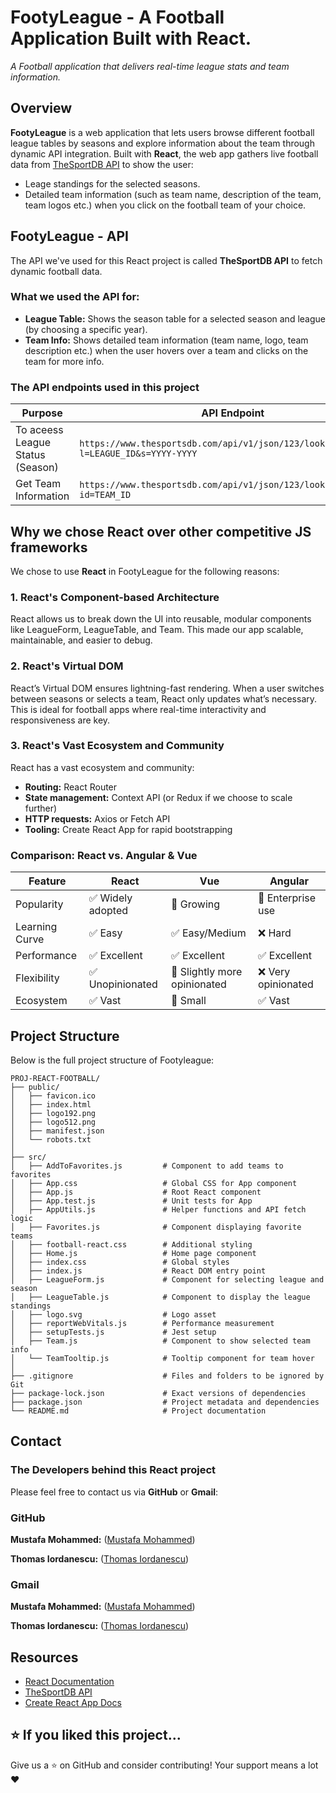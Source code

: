 # FootyLeague - A Football Application Built with React. 
*A Football application that delivers real-time league stats and team information.*

## Overview
**FootyLeague** is a web application that lets users browse different football league tables by seasons and explore information about the team through dynamic API integration. Built with **React**, the web app gathers live football data from [TheSportDB API](https://www.thesportsdb.com/) to show the user:
- Leage standings for the selected seasons.
- Detailed team information (such as team name, description of the team, team logos etc.) when you click on the football team of your choice.

## FootyLeague - API
The API we've used for this React project is called **TheSportDB API** to fetch dynamic football data.

### What we used the API for:
- **League Table:** Shows the season table for a selected season and league (by choosing a specific year).
- **Team Info:** Shows detailed team information (team name, logo, team description etc.) when the user hovers over a team and clicks on the team for more info.

### The API endpoints used in this project
| Purpose                          | API Endpoint                                                                 |
|----------------------------------|------------------------------------------------------------------------------|
| To aceess League Status (Season)            | `https://www.thesportsdb.com/api/v1/json/123/lookuptable.php?l=LEAGUE_ID&s=YYYY-YYYY` |
| Get Team Information             | `https://www.thesportsdb.com/api/v1/json/123/lookupteam.php?id=TEAM_ID`             |


## Why we chose React over other competitive JS frameworks
We chose to use **React** in FootyLeague for the following reasons:
### 1. React's Component-based Architecture
React allows us to break down the UI into reusable, modular components like LeagueForm, LeagueTable, and Team. This made our app scalable, maintainable, and easier to debug.

### 2. React's Virtual DOM
React’s Virtual DOM ensures lightning-fast rendering. When a user switches between seasons or selects a team, React only updates what’s necessary. This is ideal for football apps where real-time interactivity and responsiveness are key.

### 3. React's Vast Ecosystem and Community
React has a vast ecosystem and community:
- **Routing:** React Router
- **State management:** Context API (or Redux if we choose to scale further)
- **HTTP requests:** Axios or Fetch API
- **Tooling:** Create React App for rapid bootstrapping

### Comparison: React vs. Angular & Vue
| Feature        | React         | Vue                          | Angular            |
| -------------- | ---------------- | ---------------------------- | ------------------ |
| Popularity     | ✅ Widely adopted | 🔸 Growing                   | 🔸 Enterprise use  |
| Learning Curve | ✅ Easy       | ✅ Easy/Medium                       | ❌ Hard            |
| Performance    | ✅ Excellent      | ✅ Excellent                  | ✅ Excellent        |
| Flexibility    | ✅ Unopinionated  | 🔸 Slightly more opinionated | ❌ Very opinionated |
| Ecosystem      | ✅ Vast         | 🔸 Small                   | ✅ Vast     |

## Project Structure
Below is the full project structure of Footyleague:
```
PROJ-REACT-FOOTBALL/
├── public/
│   ├── favicon.ico
│   ├── index.html
│   ├── logo192.png
│   ├── logo512.png
│   ├── manifest.json
│   └── robots.txt
│
├── src/
│   ├── AddToFavorites.js         # Component to add teams to favorites
│   ├── App.css                   # Global CSS for App component
│   ├── App.js                    # Root React component
│   ├── App.test.js               # Unit tests for App
│   ├── AppUtils.js               # Helper functions and API fetch logic
│   ├── Favorites.js              # Component displaying favorite teams
│   ├── football-react.css        # Additional styling
│   ├── Home.js                   # Home page component
│   ├── index.css                 # Global styles
│   ├── index.js                  # React DOM entry point
│   ├── LeagueForm.js             # Component for selecting league and season
│   ├── LeagueTable.js            # Component to display the league standings
│   ├── logo.svg                  # Logo asset
│   ├── reportWebVitals.js        # Performance measurement
│   ├── setupTests.js             # Jest setup
│   ├── Team.js                   # Component to show selected team info
│   └── TeamTooltip.js            # Tooltip component for team hover
│
├── .gitignore                    # Files and folders to be ignored by Git
├── package-lock.json             # Exact versions of dependencies
├── package.json                  # Project metadata and dependencies
└── README.md                     # Project documentation
```

## Contact
### The Developers behind this React project
Please feel free to contact us via **GitHub** or **Gmail**:
### GitHub
**Mustafa Mohammed:** ([Mustafa Mohammed](https://github.com/mustafa-mahamud-mohammed-2004))

**Thomas Iordanescu:** ([Thomas Iordanescu](https://github.com/thomasiordanescu))

### Gmail
**Mustafa Mohammed:** ([Mustafa Mohammed](mustafa.mohammed.business@gmail.com))

**Thomas Iordanescu:** ([Thomas Iordanescu](thomas.iordanescu@gmail.com))


## Resources
- [React Documentation](https://react.dev/)
- [TheSportDB API](https://www.thesportsdb.com/)
- [Create React App Docs](https://create-react-app.dev/docs/getting-started/)

## ⭐️ If you liked this project...
Give us a ⭐️ on GitHub and consider contributing!
Your support means a lot ❤️
